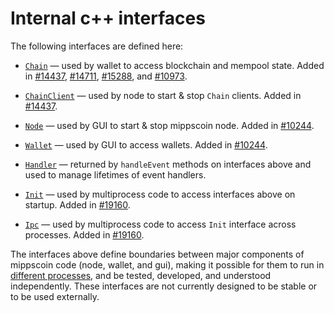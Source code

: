 # Internal c++ interfaces

The following interfaces are defined here:

* [`Chain`](chain.h) — used by wallet to access blockchain and mempool state. Added in [#14437](https://github.com/mippscoin/mippscoin/pull/14437), [#14711](https://github.com/mippscoin/mippscoin/pull/14711), [#15288](https://github.com/mippscoin/mippscoin/pull/15288), and [#10973](https://github.com/mippscoin/mippscoin/pull/10973).

* [`ChainClient`](chain.h) — used by node to start & stop `Chain` clients. Added in [#14437](https://github.com/mippscoin/mippscoin/pull/14437).

* [`Node`](node.h) — used by GUI to start & stop mippscoin node. Added in [#10244](https://github.com/mippscoin/mippscoin/pull/10244).

* [`Wallet`](wallet.h) — used by GUI to access wallets. Added in [#10244](https://github.com/mippscoin/mippscoin/pull/10244).

* [`Handler`](handler.h) — returned by `handleEvent` methods on interfaces above and used to manage lifetimes of event handlers.

* [`Init`](init.h) — used by multiprocess code to access interfaces above on startup. Added in [#19160](https://github.com/mippscoin/mippscoin/pull/19160).

* [`Ipc`](ipc.h) — used by multiprocess code to access `Init` interface across processes. Added in [#19160](https://github.com/mippscoin/mippscoin/pull/19160).

The interfaces above define boundaries between major components of mippscoin code (node, wallet, and gui), making it possible for them to run in [different processes](../../doc/multiprocess.md), and be tested, developed, and understood independently. These interfaces are not currently designed to be stable or to be used externally.
